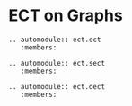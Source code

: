 # ECT on Graphs

```{eval-rst}
.. automodule:: ect.ect
   :members:
```

```{eval-rst}
.. automodule:: ect.sect
   :members:
```

```{eval-rst}
.. automodule:: ect.dect
   :members:
```
